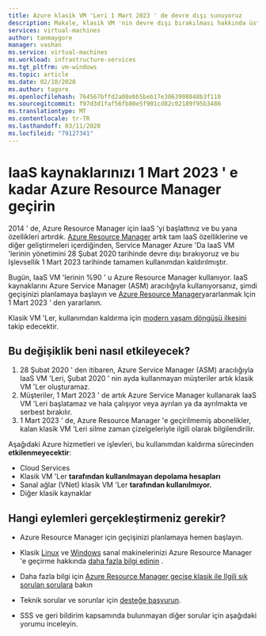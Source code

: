```yaml
---
title: Azure klasik VM 'Leri 1 Mart 2023 ' de devre dışı sunuyoruz
description: Makale, klasik VM 'nin devre dışı bırakılması hakkında üst düzey bir genel bakış sağlar
services: virtual-machines
author: tanmaygore
manager: vashan
ms.service: virtual-machines
ms.workload: infrastructure-services
ms.tgt_pltfrm: vm-windows
ms.topic: article
ms.date: 02/10/2020
ms.author: tagore
ms.openlocfilehash: 764567bffd2a08ebb5beb17e3063998848b3f110
ms.sourcegitcommit: f97d3d1faf56fb80e5f901cd82c02189f95b3486
ms.translationtype: MT
ms.contentlocale: tr-TR
ms.lasthandoff: 03/11/2020
ms.locfileid: "79127341"
---
```

# <a name="migrate-your-iaas-resources-to-azure-resource-manager-by-march-1-2023"></a>IaaS kaynaklarınızı 1 Mart 2023 ' e kadar Azure Resource Manager geçirin 

2014 ' de, Azure Resource Manager için IaaS 'yi başlattınız ve bu yana özellikleri artırdık. [Azure Resource Manager](https://azure.microsoft.com/features/resource-manager/) artık tam IaaS özelliklerine ve diğer geliştirmeleri içerdiğinden, Service Manager Azure 'Da IaaS VM 'lerinin yönetimini 28 Şubat 2020 tarihinde devre dışı bırakıyoruz ve bu Işlevsellik 1 Mart 2023 tarihinde tamamen kullanımdan kaldırılmıştır. 

Bugün, IaaS VM 'lerinin %90 ' u Azure Resource Manager kullanıyor. IaaS kaynaklarını Azure Service Manager (ASM) aracılığıyla kullanıyorsanız, şimdi geçişinizi planlamaya başlayın ve [Azure Resource Manager](https://docs.microsoft.com/azure/azure-resource-manager/management/)yararlanmak Için 1 Mart 2023 ' den yararlanın.

Klasik VM 'Ler, kullanımdan kaldırma için [modern yaşam döngüsü ilkesini](https://support.microsoft.com/help/30881/modern-lifecycle-policy) takip edecektir.

## <a name="how-does-this-affect-me"></a>Bu değişiklik beni nasıl etkileyecek? 

1) 28 Şubat 2020 ' den itibaren, Azure Service Manager (ASM) aracılığıyla IaaS VM 'Leri, Şubat 2020 ' nin ayda kullanmayan müşteriler artık klasik VM 'Ler oluşturamaz. 
2) Müşteriler, 1 Mart 2023 ' de artık Azure Service Manager kullanarak IaaS VM 'Leri başlatamaz ve hala çalışıyor veya ayrılan ya da ayrılmakta ve serbest bırakılır. 
2) 1 Mart 2023 ' de, Azure Resource Manager 'e geçirilmemiş abonelikler, kalan klasik VM 'Leri silme zaman çizelgeleriyle ilgili olarak bilgilendirilir.  

Aşağıdaki Azure hizmetleri ve işlevleri, bu kullanımdan kaldırma sürecinden **etkilenmeyecektir**: 
- Cloud Services 
- Klasik VM 'Ler **tarafından kullanılmayan depolama hesapları** 
- Sanal ağlar (VNet) klasik VM 'Ler **tarafından kullanılmıyor.** 
- Diğer klasik kaynaklar

## <a name="what-actions-should-i-take"></a>Hangi eylemleri gerçekleştirmeniz gerekir? 

- Azure Resource Manager için geçişinizi planlamaya hemen başlayın. 

- Klasik [Linux](./linux/migration-classic-resource-manager-plan.md) ve [Windows](./windows/migration-classic-resource-manager-plan.md) sanal makinelerinizi Azure Resource Manager 'e geçirme hakkında [daha fazla bilgi edinin](https://docs.microsoft.com/azure/virtual-machines/windows/migration-classic-resource-manager-overview) .

- Daha fazla bilgi için [Azure Resource Manager geçişe klasik ile Ilgili sık sorulan sorulara](https://docs.microsoft.com/azure/virtual-machines/windows/migration-classic-resource-manager-faq) bakın

- Teknik sorular ve sorunlar için [desteğe başvurun](https://portal.azure.com/#blade/Microsoft_Azure_Support/HelpAndSupportBlade/newsupportrequest).

- SSS ve geri bildirim kapsamında bulunmayan diğer sorular için aşağıdaki yorumu inceleyin.
